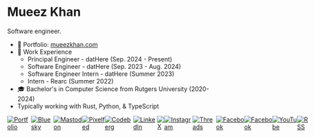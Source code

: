 # Mueez Khan

Software engineer.

- 📂 Portfolio: [mueezkhan.com](https://www.mueezkhan.com)
- 💼 Work Experience
  - Principal Engineer - datHere (Sep. 2024 - Present)
  - Software Engineer - datHere (Sep. 2023 - Aug. 2024)
  - Software Engineer Intern - datHere (Summer 2023)
  - Intern - Rearc (Summer 2022)
- 🎓 Bachelor's in Computer Science from Rutgers University (2020-2024)
- Typically working with Rust, Python, & TypeScript

<div style="display: flex;">
  <a href="https://www.mueezkhan.com"><img alt="Portfolio" src="https://github.com/user-attachments/assets/057c3c66-55e3-46ec-92ab-6425ed5e6c8d" /></a>
  <a href="https://bsky.app/profile/mueezkhan.com"><img alt="Bluesky" src="https://github.com/user-attachments/assets/76f16db6-ce23-445b-859a-f858062109bd" /></a>
  <a href="https://mastodon.social/@mueezkhan"><img alt="Mastodon" src="https://github.com/user-attachments/assets/027da222-4c3c-4335-b520-f400a59d1c44" /></a>
  <a href="https://pixelfed.social/mueezkhan"><img alt="Pixelfed" src="https://github.com/user-attachments/assets/305b6eb7-f549-4214-af03-4b2ce2df63fb" /></a>
  <a href="https://codeberg.org/rzmk"><img alt="Codeberg" src="https://github.com/user-attachments/assets/4be10bf8-6a62-4a10-841d-c61b7cff7e8c" /></a>
  <a href="https://www.linkedin.com/in/mueez-khan/"><img alt="LinkedIn" src="https://github.com/rzmk/rzmk/assets/30333942/9715bbf9-757d-4584-a6bd-1526aee40e48" /></a>
  <a href="https://x.com/mueezkhan_"><img alt="X" src="https://github.com/user-attachments/assets/422b7f69-ea28-4dee-9f23-17081e5494c5" /></a>
  <a href="https://www.instagram.com/mueez.was.here"><img alt="Instagram" src="https://github.com/user-attachments/assets/d5164912-ad6c-456d-9fc0-0c79ba7b07be" /></a>
  <a href="https://www.threads.net/@mueez.was.here"><img alt="Threads" src="https://github.com/user-attachments/assets/88794be2-688f-4fad-a2e3-9c3d4ddba97f" /></a>
  <a href="https://www.facebook.com/mueezkhan.fb/"><img alt="Facebook" src="https://github.com/user-attachments/assets/7a62d229-fdf8-493c-807c-d6ba801d84ee" /></a>
  <a href="https://www.tiktok.com/@mueez.was.here"><img alt="Facebook" src="https://github.com/user-attachments/assets/506b5ce6-ddae-42ba-826a-3c53ea22f8f0" /></a>
  <a href="https://www.youtube.com/c/MueezKhan1"><img alt="YouTube" src="https://github.com/user-attachments/assets/1e584c4e-1bd7-4a72-a452-1c7c301f2ca3" /></a>
  <a href="https://mueezkhan.com/rss.xml"><img alt="RSS" src="https://github.com/rzmk/rzmk/assets/30333942/d0b0c62f-e554-4a3b-a231-2450fdba44fe" /></a>
</div>
